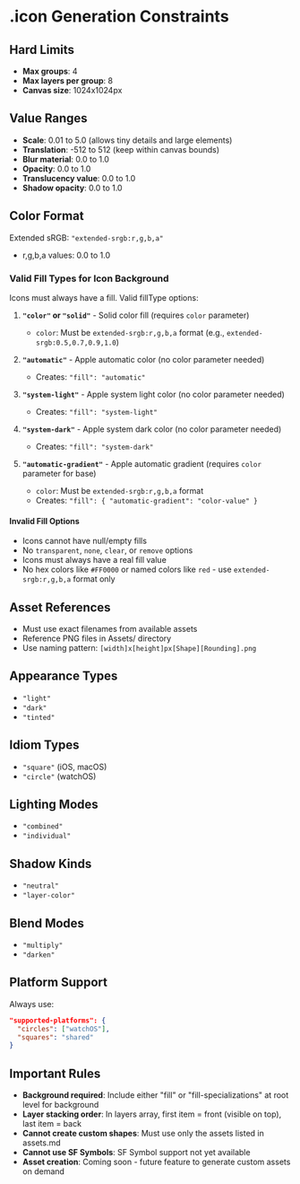 # .icon Generation Constraints

## Hard Limits
- **Max groups**: 4
- **Max layers per group**: 8
- **Canvas size**: 1024x1024px

## Value Ranges
- **Scale**: 0.01 to 5.0 (allows tiny details and large elements)
- **Translation**: -512 to 512 (keep within canvas bounds)
- **Blur material**: 0.0 to 1.0
- **Opacity**: 0.0 to 1.0
- **Translucency value**: 0.0 to 1.0
- **Shadow opacity**: 0.0 to 1.0

## Color Format
Extended sRGB: `"extended-srgb:r,g,b,a"`
- r,g,b,a values: 0.0 to 1.0

### Valid Fill Types for Icon Background
Icons must always have a fill. Valid fillType options:

1. **`"color"` or `"solid"`** - Solid color fill (requires `color` parameter)
   - `color`: Must be `extended-srgb:r,g,b,a` format (e.g., `extended-srgb:0.5,0.7,0.9,1.0`)
   
2. **`"automatic"`** - Apple automatic color (no color parameter needed)
   - Creates: `"fill": "automatic"`
   
3. **`"system-light"`** - Apple system light color (no color parameter needed)
   - Creates: `"fill": "system-light"`
   
4. **`"system-dark"`** - Apple system dark color (no color parameter needed)
   - Creates: `"fill": "system-dark"`
   
5. **`"automatic-gradient"`** - Apple automatic gradient (requires `color` parameter for base)
   - `color`: Must be `extended-srgb:r,g,b,a` format
   - Creates: `"fill": { "automatic-gradient": "color-value" }`

#### Invalid Fill Options
- Icons cannot have null/empty fills
- No `transparent`, `none`, `clear`, or `remove` options
- Icons must always have a real fill value
- No hex colors like `#FF0000` or named colors like `red` - use `extended-srgb:r,g,b,a` format only

## Asset References
- Must use exact filenames from available assets
- Reference PNG files in Assets/ directory
- Use naming pattern: `[width]x[height]px[Shape][Rounding].png`

## Appearance Types
- `"light"` 
- `"dark"`
- `"tinted"`

## Idiom Types  
- `"square"` (iOS, macOS)
- `"circle"` (watchOS)

## Lighting Modes
- `"combined"`
- `"individual"`

## Shadow Kinds
- `"neutral"`
- `"layer-color"`

## Blend Modes
- `"multiply"`
- `"darken"`

## Platform Support
Always use:
```json
"supported-platforms": {
  "circles": ["watchOS"],
  "squares": "shared"  
}
```

## Important Rules
- **Background required**: Include either "fill" or "fill-specializations" at root level for background
- **Layer stacking order**: In layers array, first item = front (visible on top), last item = back
- **Cannot create custom shapes**: Must use only the assets listed in assets.md  
- **Cannot use SF Symbols**: SF Symbol support not yet available
- **Asset creation**: Coming soon - future feature to generate custom assets on demand